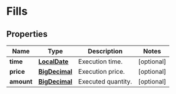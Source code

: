 

# Fills

## Properties

Name | Type | Description | Notes
------------ | ------------- | ------------- | -------------
**time** | [**LocalDate**](LocalDate.md) | Execution time. |  [optional]
**price** | [**BigDecimal**](BigDecimal.md) | Execution price. |  [optional]
**amount** | [**BigDecimal**](BigDecimal.md) | Executed quantity. |  [optional]



